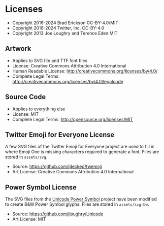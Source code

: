 # Licenses

* Copyright 2016-2024 Brad Erickson CC-BY-4.0/MIT
* Copyright 2016-2024 Twitter, Inc. CC-BY-4.0
* Copyright 2013 Joe Loughry and Terence Eden MIT

## Artwork
* Applies to SVG file and TTF font files
* License: Creative Commons Attribution 4.0 International
* Human Readable License: http://creativecommons.org/licenses/by/4.0/
* Complete Legal Terms: http://creativecommons.org/licenses/by/4.0/legalcode

## Source Code
* Applies to everything else
* License: MIT
* Complete Legal Terms: http://opensource.org/licenses/MIT

## Twitter Emoji for Everyone License
A few SVG files of the Twitter Emoji for Everyone project are used to fill in
where Emoji One is missing characters required to generate a font. Files are
stored in `assets/svg`.

* Source: https://github.com/jdecked/twemoji
* Art License: Creative Commons Attribution 4.0 International

## Power Symbol License
The SVG files from the [Unicode Power Symbol](http://unicodepowersymbol.com/)
project have been modified to create B&W Power Symbol glyphs. Files are stored
in `assets/svg-bw`.

* Source: https://github.com/jloughry/Unicode
* Art License: MIT
